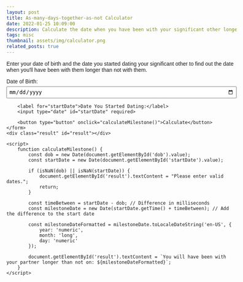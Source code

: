 ```yaml
---
layout: post
title: As-many-days-together-as-not Calculator
date: 2022-01-25 10:09:00
description: Calculate the date when you have been with your significant other longer than you have not!
tags: misc
thumbnail: assets/img/calculator.png
related_posts: true
---
```


<html lang="en">
<head>
    <meta charset="UTF-8">
    <meta name="viewport" content="width=device-width, initial-scale=1.0">
    <title>Milestone Date Calculator</title>
    <style>
        body {
            font-family: Arial, sans-serif;
            max-width: 600px;
            margin: 0 auto;
            padding: 20px;
        }
        label {
            display: block;
            margin-top: 10px;
        }
        input {
            margin-top: 5px;
            padding: 5px;
            width: 100%;
        }
        button {
            margin-top: 15px;
            padding: 10px 15px;
            background-color: #007bff;
            color: white;
            border: none;
            cursor: pointer;
        }
        button:hover {
            background-color: #0056b3;
        }
        .result {
            margin-top: 20px;
            font-weight: bold;
        }
    </style>
</head>
<body>
    <p>Enter your date of birth and the date you started dating your significant other to find out the date when you'll have been with them longer than not with them.</p>
    <form id="calculatorForm">
        <label for="dob">Date of Birth:</label>
        <input type="date" id="dob" required>
        
        <label for="startDate">Date You Started Dating:</label>
        <input type="date" id="startDate" required>
        
        <button type="button" onclick="calculateMilestone()">Calculate</button>
    </form>
    <div class="result" id="result"></div>

    <script>
        function calculateMilestone() {
            const dob = new Date(document.getElementById('dob').value);
            const startDate = new Date(document.getElementById('startDate').value);

            if (isNaN(dob) || isNaN(startDate)) {
                document.getElementById('result').textContent = "Please enter valid dates.";
                return;
            }

            const timeBetween = startDate - dob; // Difference in milliseconds
            const milestoneDate = new Date(startDate.getTime() + timeBetween); // Add the difference to the start date

            const milestoneDateFormatted = milestoneDate.toLocaleDateString('en-US', {
                year: 'numeric',
                month: 'long',
                day: 'numeric'
            });

            document.getElementById('result').textContent = `You will have been with your partner longer than not on: ${milestoneDateFormatted}`;
        }
    </script>

</body>
</html>

